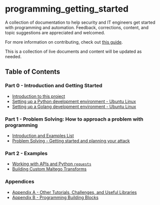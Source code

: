 # programming_getting_started
A collection of documentation to help security and IT engineers get started with programming and automation. Feedback, corrections, content, and topic suggestions are appreciated and welcomed. 

For more information on contributing, check out [this guide](CONTRIBUTING.md).

This is a collection of live documents and content will be updated as needed.

## Table of Contents

### Part 0 - Introduction and Getting Started
* [Introduction to this project](part0/README.md)
* [Setting up a Python development environment - Ubuntu Linux](part0/python_setup_ubuntu.md)
* [Setting up a Golang development environment - Ubuntu Linux](part0/go_setup_ubuntu.md)

### Part 1 - Problem Solving: How to approach a problem with programming
* [Introduction and Examples List](part1/README.md)
* [Problem Solving - Getting started and planning your attack](part1/problem_solving_getting_started.md)

### Part 2 - Examples
* [Working with APIs and Python `requests`](part2/working_with_apis.md)
* [Building Custom Maltego Transforms](part2/maltego_transforms.md)

### Appendices
* [Appendix A - Other Tutorials, Challenges, and Useful Libraries](appendixA/README.md)
* [Appendix B - Programming Building Blocks](appendixB/README.md)

